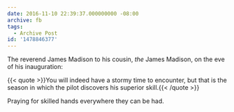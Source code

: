 ```yaml
---
date: 2016-11-10 22:39:37.000000000 -08:00
archive: fb
tags: 
  - Archive Post
id: '1478846377'
---
```


The reverend James Madison to his cousin, *the* James Madison, on the eve of his inauguration: 

{{< quote >}}You will indeed have a stormy time to encounter, but that is the season in which the pilot discovers his superior skill.{{< /quote >}}


Praying for skilled hands everywhere they can be had.
